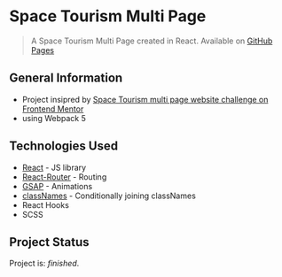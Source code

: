 # Space Tourism Multi Page

> A Space Tourism Multi Page created in React.
> Available on [GitHub Pages](https://krylak123.github.io/react-space-tourism-multi-page/)

## General Information

- Project insipred by [Space Tourism multi page website challenge on Frontend Mentor](https://www.frontendmentor.io/challenges/space-tourism-multipage-website-gRWj1URZ3)
- using Webpack 5

## Technologies Used

- [React](https://pl.reactjs.org/) - JS library
- [React-Router](https://v5.reactrouter.com/web/guides/quick-start) - Routing
- [GSAP](https://greensock.com/gsap/) - Animations
- [classNames](https://www.npmjs.com/package/classnames) - Conditionally joining classNames
- React Hooks
- SCSS

## Project Status

Project is: _finished_.
